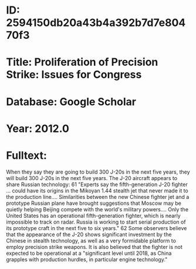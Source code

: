 # ID: 2594150db20a43b4a392b7d7e80470f3
# Title: Proliferation of Precision Strike: Issues for Congress
# Database: Google Scholar
# Year: 2012.0
# Fulltext:
When they say they are going to build 300 J-20s in the next five years, they will build 300 J-20s in the next five years.
The J-20 aircraft appears to share Russian technology: 61 "Experts say the fifth-generation J-20 fighter ... could have its origins in the Mikoyan 1.44 stealth jet that never made it to the production line.... Similarities between the new Chinese fighter jet and a prototype Russian plane have brought suggestions that Moscow may be quietly helping Beijing compete with the world's military powers.... Only the United States has an operational fifth-generation fighter, which is nearly impossible to track on radar.
Russia is working to start serial production of its prototype craft in the next five to six years."
62 Some observers believe that the appearance of the J-20 shows significant investment by the Chinese in stealth technology, as well as a very formidable platform to employ precision strike weapons.
It is also believed that the fighter is not expected to be operational at a "significant level until 2018, as China grapples with production hurdles, in particular engine technology."